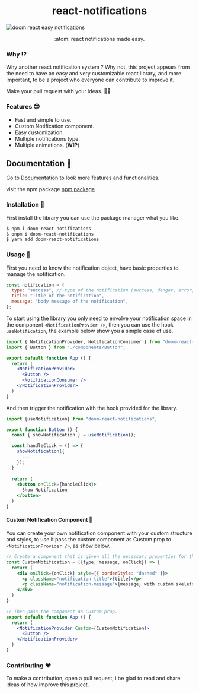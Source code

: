 <h1 align="center">react-notifications</h1>

![doom react easy notifications](https://github.com/CMOISDEAD/react-notifications/assets/51010598/aefaef5d-a34f-4d49-941f-d109286de27d)

<p align="center">:atom: react notifications made easy.</p>

### Why ⁉️
Why another react notification system ? Why not, this project appears from the need to have an easy and very customizable react library, and more important, to be a project who everyone can contribute to improve it.

Make your pull request with your ideas. 🧙‍♂️
### Features 😎
- Fast and simple to use.
- Custom Notification component.
- Easy customization.
- Multiple notifications type.
- Multiple animations. (**WIP**)

## Documentation 🔗
Go to [Documentation](https://react-easy-notifications.vercel.app/) to look more features and functionalities.

visit the npm package [npm package](https://www.npmjs.com/package/doom-react-notifications)

### Installation 🐚

First install the library you can use the package manager what you like.

```bash
$ npm i doom-react-notifications
$ pnpm i doom-react-notifications
$ yarn add doom-react-notifications
```

### Usage 📖

First you need to know the notification object, have basic properties to manage the notification.

```jsx
const notification = {
  type: "success", // type of the notification (success, danger, error, info...)
  title: "Title of the notification",
  message: "body message of the notification",
};
```

To start using the library you only need to envolve your notification space in the component `<NotificationProvier />`, then you can use the hook `useNotification`, the example below show you a simple case of use.

```jsx
import { NotificationProvider, NotificationConsumer } from "doom-react-notifications";
import { Button } from "./components/Button";

export default function App () {
  return (
    <NotificationProvider>
      <Button />
      <NotificationConsumer />
    </NotificationProvider>
  )
}
```

And then trigger the notification with the hook provided for the library.

```jsx
import {useNotification} from "doom-react-notifications";

export function Button () {
  const { showNotification } = useNotification();

  const handleClick = () => {
    showNotification({
      ...
    });
  }
  
  return (
    <button onClick={handleClick}>
      Show Notification
    </button>
  )
}
```

#### Custom Notification Component 💅

You can create your own notification component with your custom structure and styles, to use it pass the custom component as Custom prop to `<NotificationProvider />`, as show below.

```jsx
// Create a component that is given all the necessary properties for the notification as a props.
const CustomNotification = ({type, message, onClick}) => {
  return (
    <div onClick={onClick} style={{ borderStyle: "dashed" }}>
      <p className="notification-title">{title}</p>
      <p className="notification-message">{message} with custom skeleton</p>
    </div>
  )
}

// Then pass the component as Custom prop.
export default function App () {
  return (
    <NotificationProvider Custom={CustomNotification}>
      <Button />
    </NotificationProvider>
  )
}
```

### Contributing ❤️
To make a contribution, open a pull request, i be glad to read and share ideas of how improve this project.
